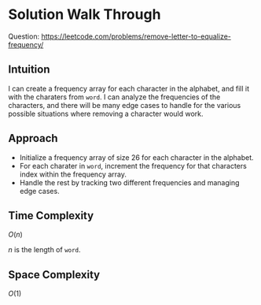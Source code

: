 # Solution Walk Through
Question: https://leetcode.com/problems/remove-letter-to-equalize-frequency/

## Intuition
I can create a frequency array for each character in the alphabet, and fill it with the charaters from `word`. I can analyze the frequencies of the characters, and there will be many edge cases to handle for the various possible situations where removing a character would work.

## Approach
- Initialize a frequency array of size 26 for each character in the alphabet.
- For each charater in `word`, increment the frequency for that characters index within the frequency array.
- Handle the rest by tracking two different frequencies and managing edge cases.

## Time Complexity
$O(n)$

$n$ is the length of `word`.

## Space Complexity
$O(1)$